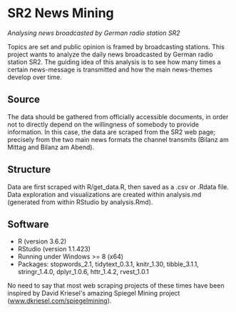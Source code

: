 # SR2 News Mining
_Analysing news broadcasted by German radio station SR2_

Topics are set and public opinion is framed by broadcasting stations. This project wants to analyze the daily news broadcasted by German radio station SR2. The guiding idea of this analysis is to see how many times a certain news-message is transmitted and how the main news-themes develop over time.

## Source
The data should be gathered from officially accessible documents, in order not to directly depend on the willingness of somebody to provide information. In this case, the data are scraped from the SR2 web page; precisely from the two main news formats the channel transmits (Bilanz am Mittag and Bilanz am Abend).

## Structure
Data are first scraped with R/get_data.R, then saved as a .csv or .Rdata file. Data exploration and visualizations are created within analysis.md (generated from within RStudio by analysis.Rmd).

## Software
- R (version 3.6.2)
- RStudio (version 1.1.423)
- Running under Windows >= 8 (x64)
- Packages: stopwords_2.1, tidytext_0.3.1, knitr_1.30, tibble_3.1.1, stringr_1.4.0, dplyr_1.0.6, httr_1.4.2, rvest_1.0.1

No need to say that most web scraping projects of these times have been inspired by David Kriesel's amazing Spiegel Mining project (www.dkriesel.com/spiegelmining).
